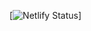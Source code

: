 [![Netlify Status](https://api.netlify.com/api/v1/badges/40625591-35c6-41c1-9b78-ac305634b634/deploy-status)]


